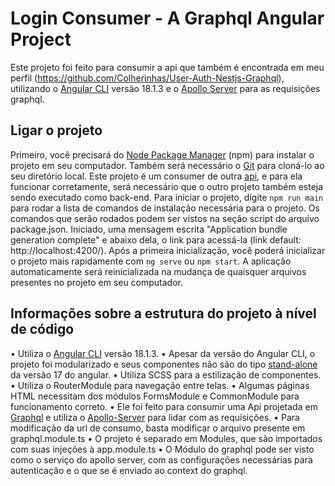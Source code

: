 # Login Consumer - A Graphql Angular Project

Este projeto foi feito para consumir a api que também é encontrada em meu perfil (https://github.com/Colherinhas/User-Auth-Nestjs-Graphql), utilizando o [Angular CLI](https://github.com/angular/angular-cli) versão 18.1.3 e o [Apollo Server](https://www.apollographql.com/docs/apollo-server/) para as requisições graphql.

## Ligar o projeto

Primeiro, você precisará do [Node Package Manager](https://www.npmjs.com/) (npm) para instalar o projeto em seu computador. Também será necessário o [Git](https://git-scm.com/) para cloná-lo ao seu diretório local.
Este projeto é um consumer de outra [api](https://github.com/Colherinhas/User-Auth-Nestjs-Graphql), e para ela funcionar corretamente, será necessário que o outro projeto também esteja sendo executado como back-end.
Para iniciar o projeto, digite `npm run main` para rodar a lista de comandos de instalação necessária para o projeto. Os comandos que serão rodados podem ser vistos na seção script do arquivo package.json.
Iniciado, uma mensagem escrita "Application bundle generation complete" e abaixo dela, o link para acessá-la (link default: http://localhost:4200/).
Após a primeira inicialização, você poderá inicializar o projeto mais rapidamente com `ng serve` ou `npm start`. A aplicação automaticamente será reinicializada na mudança de quaisquer arquivos presentes no projeto em seu computador.

## Informações sobre a estrutura do projeto à nível de código

• Utiliza o [Angular CLI](https://github.com/angular/angular-cli) versão 18.1.3.
• Apesar da versão do Angular CLI, o projeto foi modularizado e seus componentes não são do tipo [stand-alone](https://v17.angular.io/guide/standalone-components) da versão 17 do angular.
• Utiliza SCSS para a estilização de componentes.
• Utiliza o RouterModule para navegação entre telas.
• Algumas páginas HTML necessitam dos módulos FormsModule e CommonModule para funcionamento correto.
• Ele foi feito para consumir uma Api projetada em [Graphql](https://graphql.org/) e utiliza o [Apollo-Server](https://www.apollographql.com/docs/apollo-server/) para lidar com as requisições.
• Para modificação da url de consumo, basta modificar o arquivo presente em graphql.module.ts
• O projeto é separado em Modules, que são importados com suas injeções à app.module.ts
• O Módulo do graphql pode ser visto como o serviço do apollo server, com as configurações necessárias para autenticação e o que se é enviado ao context do graphql.
